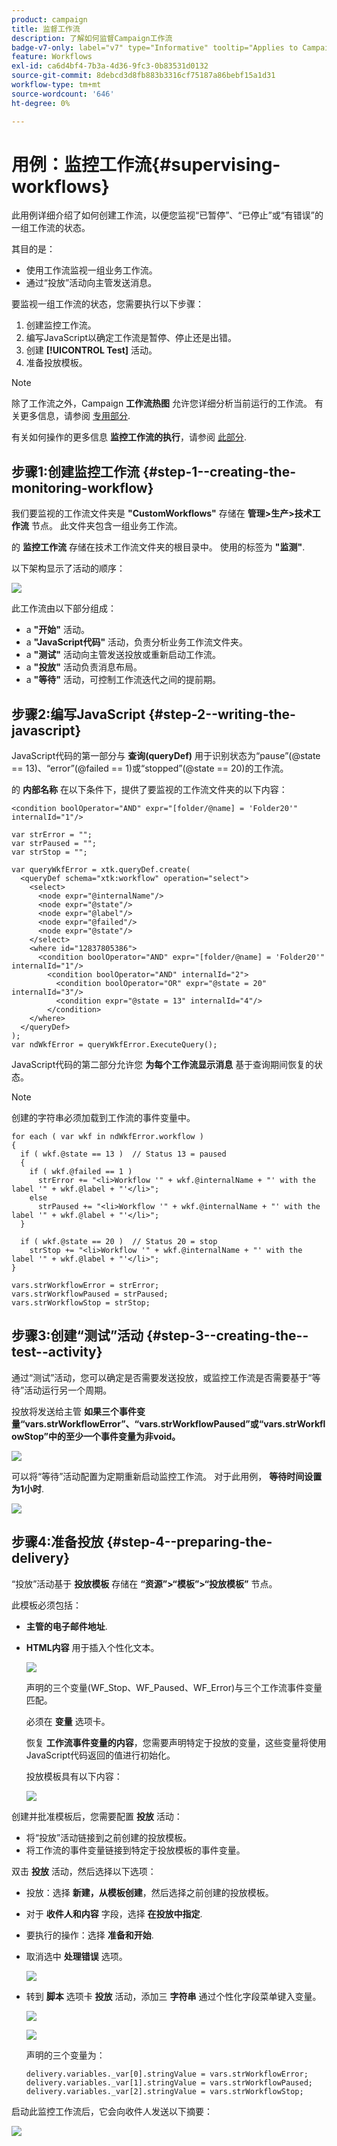 ```yaml
---
product: campaign
title: 监督工作流
description: 了解如何监督Campaign工作流
badge-v7-only: label="v7" type="Informative" tooltip="Applies to Campaign Classic v7 only"
feature: Workflows
exl-id: ca6d4bf4-7b3a-4d36-9fc3-0b83531d0132
source-git-commit: 8debcd3d8fb883b3316cf75187a86bebf15a1d31
workflow-type: tm+mt
source-wordcount: '646'
ht-degree: 0%

---
```


# 用例：监控工作流{#supervising-workflows}



此用例详细介绍了如何创建工作流，以便您监视“已暂停”、“已停止”或“有错误”的一组工作流的状态。

其目的是：

* 使用工作流监视一组业务工作流。
* 通过“投放”活动向主管发送消息。

要监视一组工作流的状态，您需要执行以下步骤：

1. 创建监控工作流。
1. 编写JavaScript以确定工作流是暂停、停止还是出错。
1. 创建 **[!UICONTROL Test]** 活动。
1. 准备投放模板。

>[!NOTE]
>
>除了工作流之外，Campaign **工作流热图** 允许您详细分析当前运行的工作流。 有关更多信息，请参阅 [专用部分](heatmap.md).
>
>有关如何操作的更多信息 **监控工作流的执行**，请参阅 [此部分](monitoring-workflow-execution.md).

## 步骤1:创建监控工作流 {#step-1--creating-the-monitoring-workflow}

我们要监视的工作流文件夹是 **&quot;CustomWorkflows&quot;** 存储在 **管理>生产>技术工作流** 节点。 此文件夹包含一组业务工作流。

的 **监控工作流** 存储在技术工作流文件夹的根目录中。 使用的标签为 **&quot;监测&quot;**.

以下架构显示了活动的顺序：

![](assets/uc_monitoring_workflow_overview.png)

此工作流由以下部分组成：

* a **&quot;开始&quot;** 活动。
* a **&quot;JavaScript代码&quot;** 活动，负责分析业务工作流文件夹。
* a **&quot;测试&quot;** 活动向主管发送投放或重新启动工作流。
* a **&quot;投放&quot;** 活动负责消息布局。
* a **&quot;等待&quot;** 活动，可控制工作流迭代之间的提前期。

## 步骤2:编写JavaScript {#step-2--writing-the-javascript}

JavaScript代码的第一部分与 **查询(queryDef)** 用于识别状态为“pause”(@state == 13)、“error”(@failed == 1)或“stopped”(@state == 20)的工作流。

的 **内部名称** 在以下条件下，提供了要监视的工作流文件夹的以下内容：

```
<condition boolOperator="AND" expr="[folder/@name] = 'Folder20'" internalId="1"/>
```

```
var strError = "";
var strPaused = "";
var strStop = "";

var queryWkfError = xtk.queryDef.create(
  <queryDef schema="xtk:workflow" operation="select">
    <select>
      <node expr="@internalName"/>
      <node expr="@state"/>
      <node expr="@label"/>
      <node expr="@failed"/>
      <node expr="@state"/>   
    </select>
    <where id="12837805386">
      <condition boolOperator="AND" expr="[folder/@name] = 'Folder20'" internalId="1"/>
        <condition boolOperator="AND" internalId="2">
          <condition boolOperator="OR" expr="@state = 20" internalId="3"/>
          <condition expr="@state = 13" internalId="4"/>
        </condition>  
    </where>
  </queryDef>
);
var ndWkfError = queryWkfError.ExecuteQuery(); 
```

JavaScript代码的第二部分允许您 **为每个工作流显示消息** 基于查询期间恢复的状态。

>[!NOTE]
>
>创建的字符串必须加载到工作流的事件变量中。

```
for each ( var wkf in ndWkfError.workflow ) 
{
  if ( wkf.@state == 13 )  // Status 13 = paused
  {
    if ( wkf.@failed == 1 )
      strError += "<li>Workflow '" + wkf.@internalName + "' with the label '" + wkf.@label + "'</li>";
    else
      strPaused += "<li>Workflow '" + wkf.@internalName + "' with the label '" + wkf.@label + "'</li>";
  }
  
  if ( wkf.@state == 20 )  // Status 20 = stop
    strStop += "<li>Workflow '" + wkf.@internalName + "' with the label '" + wkf.@label + "'</li>";
}

vars.strWorkflowError = strError;
vars.strWorkflowPaused = strPaused;
vars.strWorkflowStop = strStop;
```

## 步骤3:创建“测试”活动 {#step-3--creating-the--test--activity}

通过“测试”活动，您可以确定是否需要发送投放，或监控工作流是否需要基于“等待”活动运行另一个周期。

投放将发送给主管 **如果三个事件变量“vars.strWorkflowError”、“vars.strWorkflowPaused”或“vars.strWorkflowStop”中的至少一个事件变量为非void。**

![](assets/uc_monitoring_workflow_test.png)

可以将“等待”活动配置为定期重新启动监控工作流。 对于此用例， **等待时间设置为1小时**.

![](assets/uc_monitoring_workflow_attente.png)

## 步骤4:准备投放 {#step-4--preparing-the-delivery}

“投放”活动基于 **投放模板** 存储在 **“资源”>“模板”>“投放模板”** 节点。

此模板必须包括：

* **主管的电子邮件地址**.
* **HTML内容** 用于插入个性化文本。

   ![](assets/uc_monitoring_workflow_variables_diffusion.png)

   声明的三个变量(WF_Stop、WF_Paused、WF_Error)与三个工作流事件变量匹配。

   必须在 **变量** 选项卡。

   恢复 **工作流事件变量的内容**，您需要声明特定于投放的变量，这些变量将使用JavaScript代码返回的值进行初始化。

   投放模板具有以下内容：

   ![](assets/uc_monitoring_workflow_model_diffusion.png)

创建并批准模板后，您需要配置 **投放** 活动：

* 将“投放”活动链接到之前创建的投放模板。
* 将工作流的事件变量链接到特定于投放模板的事件变量。

双击 **投放** 活动，然后选择以下选项：

* 投放：选择 **新建，从模板创建**，然后选择之前创建的投放模板。
* 对于 **收件人和内容** 字段，选择 **在投放中指定**.
* 要执行的操作：选择 **准备和开始**.
* 取消选中 **处理错误** 选项。

   ![](assets/uc_monitoring_workflow_optionmodel.png)

* 转到 **脚本** 选项卡 **投放** 活动，添加三 **字符串** 通过个性化字段菜单键入变量。

   ![](assets/uc_monitoring_workflow_selectlinkvariables.png)

   ![](assets/uc_monitoring_workflow_linkvariables.png)

   声明的三个变量为：

   ```
   delivery.variables._var[0].stringValue = vars.strWorkflowError;
   delivery.variables._var[1].stringValue = vars.strWorkflowPaused;
   delivery.variables._var[2].stringValue = vars.strWorkflowStop; 
   ```

启动此监控工作流后，它会向收件人发送以下摘要：

![](assets/uc_monitoring_workflow_mailfinal.png)
